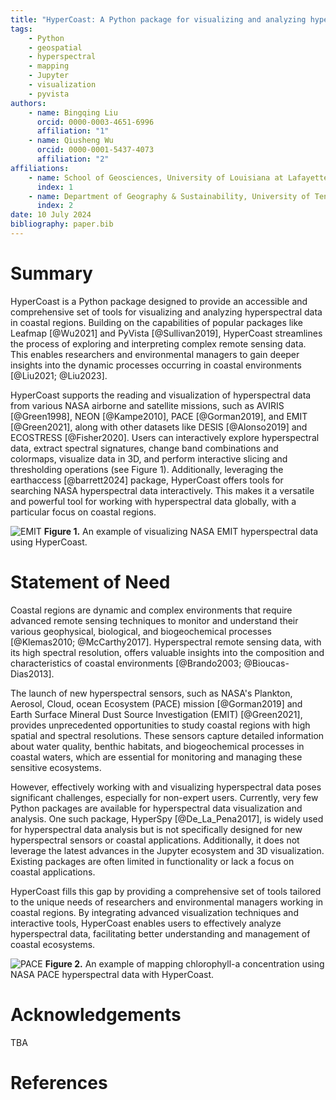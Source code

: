 ```yaml
---
title: "HyperCoast: A Python package for visualizing and analyzing hyperspectral data in coastal regions"
tags:
    - Python
    - geospatial
    - hyperspectral
    - mapping
    - Jupyter
    - visualization
    - pyvista
authors:
    - name: Bingqing Liu
      orcid: 0000-0003-4651-6996
      affiliation: "1"
    - name: Qiusheng Wu
      orcid: 0000-0001-5437-4073
      affiliation: "2"
affiliations:
    - name: School of Geosciences, University of Louisiana at Lafayette, Lafayette, LA 70504, United States
      index: 1
    - name: Department of Geography & Sustainability, University of Tennessee, Knoxville, TN 37996, United States
      index: 2
date: 10 July 2024
bibliography: paper.bib
---
```


# Summary

HyperCoast is a Python package designed to provide an accessible and comprehensive set of tools for visualizing and analyzing hyperspectral data in coastal regions. Building on the capabilities of popular packages like Leafmap [@Wu2021] and PyVista [@Sullivan2019], HyperCoast streamlines the process of exploring and interpreting complex remote sensing data. This enables researchers and environmental managers to gain deeper insights into the dynamic processes occurring in coastal environments [@Liu2021; @Liu2023].

HyperCoast supports the reading and visualization of hyperspectral data from various NASA airborne and satellite missions, such as AVIRIS [@Green1998], NEON [@Kampe2010], PACE [@Gorman2019], and EMIT [@Green2021], along with other datasets like DESIS [@Alonso2019] and ECOSTRESS [@Fisher2020]. Users can interactively explore hyperspectral data, extract spectral signatures, change band combinations and colormaps, visualize data in 3D, and perform interactive slicing and thresholding operations (see Figure 1). Additionally, leveraging the earthaccess [@barrett2024] package, HyperCoast offers tools for searching NASA hyperspectral data interactively. This makes it a versatile and powerful tool for working with hyperspectral data globally, with a particular focus on coastal regions.

![EMIT](https://assets.gishub.org/images/EMIT-demo.png)
**Figure 1.** An example of visualizing NASA EMIT hyperspectral data using HyperCoast.

# Statement of Need

Coastal regions are dynamic and complex environments that require advanced remote sensing techniques to monitor and understand their various geophysical, biological, and biogeochemical processes [@Klemas2010; @McCarthy2017]. Hyperspectral remote sensing data, with its high spectral resolution, offers valuable insights into the composition and characteristics of coastal environments [@Brando2003; @Bioucas-Dias2013].

The launch of new hyperspectral sensors, such as NASA's Plankton, Aerosol, Cloud, ocean Ecosystem (PACE) mission [@Gorman2019] and Earth Surface Mineral Dust Source Investigation (EMIT) [@Green2021], provides unprecedented opportunities to study coastal regions with high spatial and spectral resolutions. These sensors capture detailed information about water quality, benthic habitats, and biogeochemical processes in coastal waters, which are essential for monitoring and managing these sensitive ecosystems.

However, effectively working with and visualizing hyperspectral data poses significant challenges, especially for non-expert users. Currently, very few Python packages are available for hyperspectral data visualization and analysis. One such package, HyperSpy [@De_La_Pena2017], is widely used for hyperspectral data analysis but is not specifically designed for new hyperspectral sensors or coastal applications. Additionally, it does not leverage the latest advances in the Jupyter ecosystem and 3D visualization. Existing packages are often limited in functionality or lack a focus on coastal applications.

HyperCoast fills this gap by providing a comprehensive set of tools tailored to the unique needs of researchers and environmental managers working in coastal regions. By integrating advanced visualization techniques and interactive tools, HyperCoast enables users to effectively analyze hyperspectral data, facilitating better understanding and management of coastal ecosystems.

![PACE](https://assets.gishub.org/images/PACE-demo.png)
**Figure 2.** An example of mapping chlorophyll-a concentration using NASA PACE hyperspectral data with HyperCoast.

# Acknowledgements

TBA

# References
